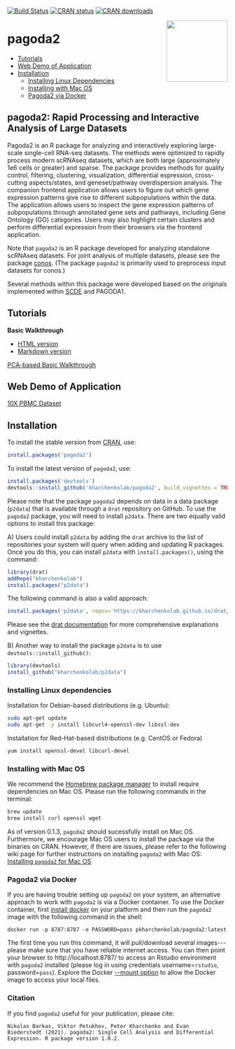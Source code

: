 [![Build Status](https://travis-ci.com/kharchenkolab/pagoda2.svg?branch=master)](https://travis-ci.com/github/kharchenkolab/pagoda2)
[![CRAN status](https://www.r-pkg.org/badges/version/pagoda2)](https://cran.r-project.org/package=pagoda2)
[![CRAN downloads](https://cranlogs.r-pkg.org/badges/pagoda2)](https://cran.r-project.org/package=pagoda2)

<img src="https://github.com/kharchenkolab/pagoda2/blob/devel/inst/pagoda_logo.png" align="right" height="140">

# pagoda2

- [Tutorials](#tutorials)
- [Web Demo of Application](#web-demo-of-application)
- [Installation](#installation)
  * [Installing Linux Dependencies](#installing-linux-dependencies)
  * [Installing with Mac OS](#installing-with-mac-os)
  * [Pagoda2 via Docker](#pagoda2-via-docker)

## pagoda2: Rapid Processing and Interactive Analysis of Large Datasets

Pagoda2 is an R package for analyzing and interactively exploring large-scale single-cell RNA-seq datasets. The methods were optimized to rapidly process modern scRNAseq datasets, which are both large (approximately 1e6 cells or greater) and sparse. The package provides methods for quality control, filtering, clustering, visualization, differential expression, cross-cutting aspects/states, and geneset/pathway overdispersion analysis. The companion frontend application allows users to figure out which gene expression patterns give rise to different subpopulations within the data. The application allows users to inspect the gene expression patterns of subpopulations through annotated gene sets and pathways, including Gene Ontology (GO) categories. Users may also highlight certain clusters and perform differential expression from their browsers via the frontend application. 

Note that `pagoda2` is an R package developed for analyzing standalone scRNAseq datasets. For joint analysis of multiple datasets, please see the package [conos](https://github.com/kharchenkolab/conos). (The package `pagoda2` is primarily used to preprocess input datasets for conos.)

Several methods within this package were developed based on the originals implemented within [SCDE](http://hms-dbmi.github.io/scde/) and PAGODA1.


## Tutorials

**Basic Walkthrough**
* [HTML version](https://htmlpreview.github.io/?https://raw.githubusercontent.com/kharchenkolab/pagoda2/master/doc/pagoda2.walkthrough.html) 
* [Markdown version](https://github.com/kharchenkolab/pagoda2/blob/master/vignettes/pagoda2.walkthrough.md)

[PCA-based Basic Walkthrough](http://pklab.med.harvard.edu/peterk/p2/walkthrough.nb.html)


## Web Demo of Application

[10X PBMC Dataset](https://tinyurl.com/demopagoda2)


## Installation 


To install the stable version from [CRAN](https://CRAN.R-project.org/package=pagoda2), use:

```r
install.packages('pagoda2')
```


To install the latest version of `pagoda2`, use:

```r
install.packages('devtools')
devtools::install_github('kharchenkolab/pagoda2', build_vignettes = TRUE)
```

Please note that the package `pagoda2` depends on data in a data package (`p2data`) that is available through a `drat` repository on GitHub. To use the `pagoda2` package, you will need to install `p2data`. There are two equally valid options to install this package:

A) Users could install `p2data` by adding the `drat` archive to the list of repositories your system will query when adding and updating R packages. Once you do this, you can install `p2data` with `install.packages()`, using the command:

```r
library(drat)
addRepo("kharchenkolab")
install.packages("p2data")
```

The following command is also a valid approach:

```r
install.packages('p2data', repos='https://kharchenkolab.github.io/drat/', type='source')
```

Please see the [drat documentation](https://dirk.eddelbuettel.com/code/drat.html) for more comprehensive explanations and vignettes.


B) Another way to install the package `p2data` is to use `devtools::install_github()`:

```r
library(devtools)
install_github("kharchenkolab/p2data")
```


### Installing Linux dependencies

Installation for Debian-based distributions (e.g. Ubuntu):

```sh
sudo apt-get update
sudo apt-get -y install libcurl4-openssl-dev libssl-dev
```

Installation for Red-Hat-based distributions (e.g. CentOS or Fedora)

```sh
yum install openssl-devel libcurl-devel
```



### Installing with Mac OS

We recommend the [Homebrew package manager](https://brew.sh/) to install require dependencies on Mac OS. Please run the following commands in the terminal:

```sh
brew update
brew install curl openssl wget
```

As of version 0.1.3, `pagoda2` should sucessfully install on Mac OS. Furthermore, we encourage Mac OS users to install the package via the binaries on CRAN. However, if there are issues, please refer to the following wiki page for further instructions on installing `pagoda2` with Mac OS: [Installing `pagoda2` for Mac OS](https://github.com/kharchenkolab/pagoda2/wiki/Installing-Pagoda2-for-Mac-OS)



### Pagoda2 via Docker 

If you are having trouble setting up `pagoda2` on your system, an alternative approach to work with `pagoda2` is via a Docker container. To use the Docker container, first [install docker](https://docs.docker.com/get-docker/) on your platform and then run the `pagoda2` image with the following command in the shell:

```
docker run -p 8787:8787 -e PASSWORD=pass pkharchenkolab/pagoda2:latest
```

The first time you run this command, it will pull/download several images---please make sure that you have reliable internet access. You can then point your browser to http://localhost:8787/ to access an Rstudio environment with `pagoda2` installed (please log in using credentials username=`rstudio`, password=`pass`). Explore the Docker [--mount option](https://docs.docker.com/storage/volumes/) to allow the Docker image to access your local files.

### Citation

If you find `pagoda2` useful for your publication, please cite:

```
Nikolas Barkas, Viktor Petukhov, Peter Kharchenko and Evan
Biederstedt (2021). pagoda2: Single Cell Analysis and Differential
Expression. R package version 1.0.2.
```
